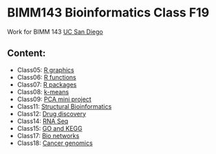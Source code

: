 # BIMM143 Bioinformatics Class F19

Work for BIMM 143 [UC San Diego](https://bioboot.github.io/bimm143_F19/)

## Content:
- Class05: [R graphics](https://github.com/kevinbanh3/bimm143-Fall-2019/blob/master/BIMM143Class1/Class5.md)
- Class06: [R functions](https://github.com/kevinbanh3/bimm143-Fall-2019/blob/master/Class6/Class06.md)
- Class07: [R packages](https://github.com/kevinbanh3/bimm143-Fall-2019/blob/master/Class07/Class7.md)
- Class08: [k-means](https://github.com/kevinbanh3/bimm143-Fall-2019/blob/master/Class08/class8.md)
- Class09: [PCA mini project](https://github.com/kevinbanh3/bimm143-Fall-2019/blob/master/Class9/class9.md)
- Class11: [Structural Bioinformatics](https://github.com/kevinbanh3/bimm143-Fall-2019/blob/master/Class11/Class11.md)
- Class12: [Drug discovery](https://github.com/kevinbanh3/bimm143-Fall-2019/blob/master/Class12/Realclass12.md)
- Class14: [RNA Seq](https://github.com/kevinbanh3/bimm143-Fall-2019/blob/master/Class14/class14.md)
- Class15: [GO and KEGG](https://github.com/kevinbanh3/bimm143-Fall-2019/blob/master/Class15/class15.md)
- Class17: [Bio networks](https://github.com/kevinbanh3/bimm143-Fall-2019/blob/master/Class17/class17.md)
- Class18: [Cancer genomics](https://github.com/kevinbanh3/bimm143-Fall-2019/blob/master/class18/Class18.md)
